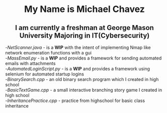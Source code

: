 
<h1 align=center> My Name is Michael Chavez </h1>
<h2 align=center> I am currently a freshman at George Mason University Majoring in IT(Cybersecurity)</h2>


 
  -*NetScanner.java* - is a **WIP** with the intent of implementing Nmap like network enumeration functions with a gui  
  -*MassEmail.py* - is a **WIP** and provides a framework for sending automated emails with attachments  
  -*AutomatedLoginScript.py* - is a **WIP** and provides a framework using selenium for automated startup logins   
  -*BinarySearch.cpp* - an old binary search program which I created in high school  
  -*BasicTextGame.cpp* - a small interactive branching story game I created in high school  
  -*InheritancePractice.cpp* - practice from highschool for basic class inheritance  
  

<!---
mcrchavez/mcrchavez is a ✨ special ✨ repository because its `README.md` (this file) appears on your GitHub profile.
You can click the Preview link to take a look at your changes.
--->
